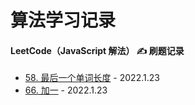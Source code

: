 # 算法学习记录



#### LeetCode（JavaScript 解法） ✍️ 刷题记录
* [58. 最后一个单词长度](https://github.com/lulu-s/LeetCode/blob/main/leetcode/58.%E6%9C%80%E5%90%8E%E4%B8%80%E4%B8%AA%E5%8D%95%E8%AF%8D%E9%95%BF%E5%BA%A6.md) - 2022.1.23
* [66. 加一](https://github.com/lulu-s/LeetCode/blob/main/leetcode/66.%20%E5%8A%A0%E4%B8%80.md) - 2022.1.23
